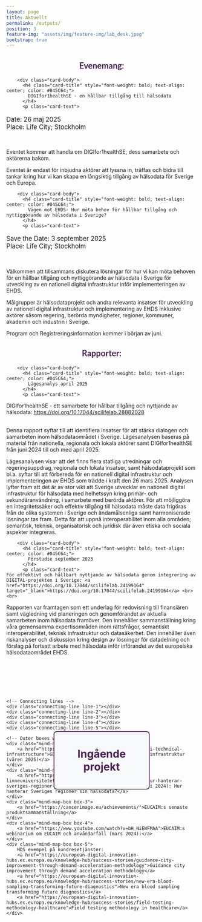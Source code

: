 ```yaml
---
layout: page
title: Aktuellt
permalink: /outputs/
position: 3
feature-img: "assets/img/feature-img/lab_desk.jpeg"
bootstrap: true
---
```

<h2 style="text-align: center; font-weight: bold; font-size: calc(1em + 6pt); font-family: 'Lato', sans-serif; color: #491F53;">Evenemang:</h2>


  <!-- Page Content -->
<div class="container">

  <div class="row">
    <div class="col-lg-6 mb-4">
      <div class="card h-100">
        
        <div class="card-body">
          <h4 class="card-title" style="font-weight: bold; text-align: center; color: #045C64;">
            DIGIfor1healthSE - en hållbar tillgång till hälsodata
          </h4>
          <p class="card-text">

  <p style="font-size: calc(1em + 2pt);">
    Date: 26 maj 2025<br>
    Place: Life City; Stockholm
    </p>
    <br>

Eventet kommer att handla om DIGIfor1healthSE, dess samarbete och aktörerna bakom. <br>

Eventet är endast för inbjudna aktörer
att lyssna in, träffas och bidra till tankar kring hur vi kan skapa en långsiktig tillgång av hälsodata för Sverige och Europa. </p>
        </div>
      </div>
    </div>
    <div class="col-lg-6 mb-4">
      <div class="card h-100">
        
        <div class="card-body">
          <h4 class="card-title" style="font-weight: bold; text-align: center; color: #045C64;">
            Vägen mot EHDS- Hur möta behov för hållbar tillgång och nyttiggörande av hälsodata i Sverige?
          </h4>
          <p class="card-text">
   <p style="font-size: calc(1em + 2pt);">
    Save the Date: 3 september 2025<br>
    Place: Life City; Stockholm
    </p>
    <br>

Välkommen att tillsammans diskutera lösningar för hur vi kan möta behoven för en hållbar tillgång och nyttiggörande av hälsodata i Sverige för utveckling av en nationell digital infrastruktur inför implementeringen av EHDS. <br>

Målgrupper är hälsodataprojekt och andra relevanta insatser för utveckling av nationell digital infrastruktur och implementering av EHDS inklusive aktörer såsom regering, berörda myndigheter, regioner, kommuner, akademin och industrin i Sverige. <br>

Program och Registreringsinformation kommer i början av juni. </p>
        </div>
      </div>
    </div>
   
  </div>
  <!-- /.row -->

</div>
<!-- /.container --> 
<p style="text-align: center;">
<h2 style="text-align: center; font-weight: bold; font-size: calc(1em + 6pt); font-family: 'Lato', sans-serif; color: #491F53;">Rapporter:</h2>

</p>

<div class="container">

  <div class="row">
    <div class="col-lg-6 mb-4">
      <div class="card h-100">
        
        <div class="card-body">
          <h4 class="card-title" style="font-weight: bold; text-align: center; color: #045C64;">
            Lägesanalys april 2025
          </h4>
          <p class="card-text">

   DIGIfor1healthSE - ett samarbete för hållbar tillgång och nyttjande av hälsodata: <a href="https://doi.org/10.17044/scilifelab.28882028" target="_blank">https://doi.org/10.17044/scilifelab.28882028</a> <br> <br>

Denna rapport syftar till att identifiera insatser för att stärka dialogen och samarbeten inom hälsodataområdet i Sverige. Lägesanalysen baseras på material från nationella, regionala och lokala aktörer samt DIGIfor1healthSE från juni 2024 till och med april 2025. <br>

Lägesanalysen visar att det finns flera statliga utredningar och regeringsuppdrag, regionala och lokala insatser, samt hälsodataprojekt som bl.a. syftar till att förbereda för en nationell digital infrastruktur och implementeringen av EHDS som trädde i kraft den 26 mars 2025. Analysen lyfter fram att det är av stor vikt att Sverige utvecklar en nationell digital infrastruktur för hälsodata med helhetssyn kring primär- och sekundäranvändning, i samarbete med berörda aktörer. För att möjliggöra en integritetssäker och effektiv tillgång till hälsodata måste data frigöras från de olika systemen i Sverige och ändamålsenliga samt harmoniserade lösningar tas fram. Detta för att uppnå interoperabilitet inom alla områden; semantisk, teknisk, organisatorisk och juridisk där även etiska och sociala aspekter integreras.</p>
        </div>
      </div>
    </div>
    <div class="col-lg-6 mb-4">
      <div class="card h-100">
        
        <div class="card-body">
          <h4 class="card-title" style="font-weight: bold; text-align: center; color: #045C64;">
            Förstudie september 2023
          </h4>
          <p class="card-text">
    För effektivt och hållbart nyttjande av hälsodata genom integrering av DIGITAL-projekten i Sverige: <a href="https://doi.org/10.17044/scilifelab.24199164" target="_blank">https://doi.org/10.17044/scilifelab.24199164</a> <br><br>

Rapporten var framtagen som ett underlag för redovisning till finansiären samt vägledning vid planeringen och genomförandet av aktuella samarbeten inom hälsodata framöver. Den innehåller sammanställning kring våra gemensamma expertisområden inom rättsfrågor, semantiskt interoperabilitet, teknisk infrastruktur och datasäkerhet. Den innehåller även riskanalyser och diskussion kring design av lösningar för datadelning och förslag på fortsatt arbete med hälsodata inför införandet av det europeiska hälsodataområdet EHDS.</p>
        </div>
      </div>
    </div>
   
  </div>
  <!-- /.row -->


<style>
.mind-map-container {
    position: relative;
    width: 100%;
    height: 600px;
    margin: 50px auto;
    display: flex;
    justify-content: center;
    align-items: flex-start;
    padding-top: 50px;
}

.mind-map-box {
    position: absolute;
    width: 200px;
    height: 100px;
    background-color: white;
    border: 2px solid #491F53;
    border-radius: 8px;
    display: flex;
    justify-content: center;
    align-items: center;
    text-align: center;
    padding: 15px;
    z-index: 2;
}

/* Special styling for box 5 */
.box-5 {
    width: 300px;  /* Increased width */
    height: 200px; /* Increased height */
    left: 5%;
    top: 200px;
    display: flex;
    flex-direction: column;
    justify-content: flex-start;
    padding: 20px;
    text-align: left;
}

.box-5 a {
    display: block;
    margin-top: 10px;
    font-size: 0.85em;
    line-height: 1.2;
}

.mind-map-box a {
    color: #045C64;
    text-decoration: none;
    font-weight: bold;
    font-size: 0.9em;
    line-height: 1.3;
}

.mind-map-box a:hover {
    color: #491F53;
}

.center-box {
    background-color: #f8f9fa;
    font-weight: bold;
    color: #491F53;
    font-size: 2em;
    width: 220px;
    height: 120px;
    left: 50%;
    top: 150px;
    transform: translateX(-50%);
}

/* Fixed positions for all boxes */
.box-1 {
    left: 50%;
    top: 20px;
    transform: translateX(-50%);
}

.box-2 {
    right: 5%;
    top: 150px;
}

.box-3 {
    right: 5%;
    top: 300px;
}

.box-4 {
    left: 50%;
    top: 350px;
    transform: translateX(-50%);
}

.connecting-line {
    position: absolute;
    background-color: #045C64;
    height: 2px;
    transform-origin: left center;
    z-index: 1;
}

.line-1 {
    width: 120px;
    top: 210px;
    left: 50%;
    transform: translateX(-50%) rotate(-90deg);
}

.line-2 {
    width: 200px;
    top: 210px;
    left: 55%;
    transform: rotate(20deg);
}

.line-3 {
    width: 200px;
    top: 210px;
    left: 55%;
    transform: rotate(160deg);
}

.line-4 {
    width: 200px;
    top: 210px;
    left: 50%;
    transform: rotate(90deg);
}

.line-5 {
    width: 250px;
    top: 210px;
    left: 45%;
    transform: rotate(-20deg);
}
</style>

<div class="mind-map-container">
    <!-- Center box -->
    <div class="mind-map-box center-box">
        Ingående projekt
    </div>

    <!-- Connecting lines -->
    <div class="connecting-line line-1"></div>
    <div class="connecting-line line-2"></div>
    <div class="connecting-line line-3"></div>
    <div class="connecting-line line-4"></div>
    <div class="connecting-line line-5"></div>

    <!-- Outer boxes with links -->
    <div class="mind-map-box box-1">
        <a href="https://gdi.onemilliongenomes.eu/news/gdi-technical-infrastructure">GDI:s demonstration av 1+MG tekniska infrastruktur (våren 2025)</a>
    </div>
    <div class="mind-map-box box-2">
        <a href="https://lnu.se/mot-linneuniversitetet/aktuellt/nyheter/2024/ny-rapport-hur-hanterar-sveriges-regioner-sin-halsodata/">HDS rapport (augusti 2024): Hur hanterar Sveriges regioner sin hälsodata?</a>
    </div>
    <div class="mind-map-box box-3">
        <a href="https://cancerimage.eu/achievements/">EUCAIM:s senaste produktsammanställning</a>
    </div>
    <div class="mind-map-box box-4">
        <a href="https://www.youtube.com/watch?v=bH_NiEWFMAA">EUCAIM:s webinarium om EUCAIM och användarfall (mars 2024):</a>
    </div>
    <div class="mind-map-box box-5">
        HDS exempel på kundresetjänster:
        <a href="https://european-digital-innovation-hubs.ec.europa.eu/knowledge-hub/success-stories/guidance-city-improvement-through-demand-acceleration-methodology">Guidance city improvement through demand acceleration methodology</a>
        <a href="https://european-digital-innovation-hubs.ec.europa.eu/knowledge-hub/success-stories/new-era-blood-sampling-transforming-future-diagnostics">New era blood sampling transforming future diagnostics</a>
        <a href="https://european-digital-innovation-hubs.ec.europa.eu/knowledge-hub/success-stories/field-testing-methodology-healthcare">Field testing methodology in healthcare</a>
    </div>
</div>
</div>

